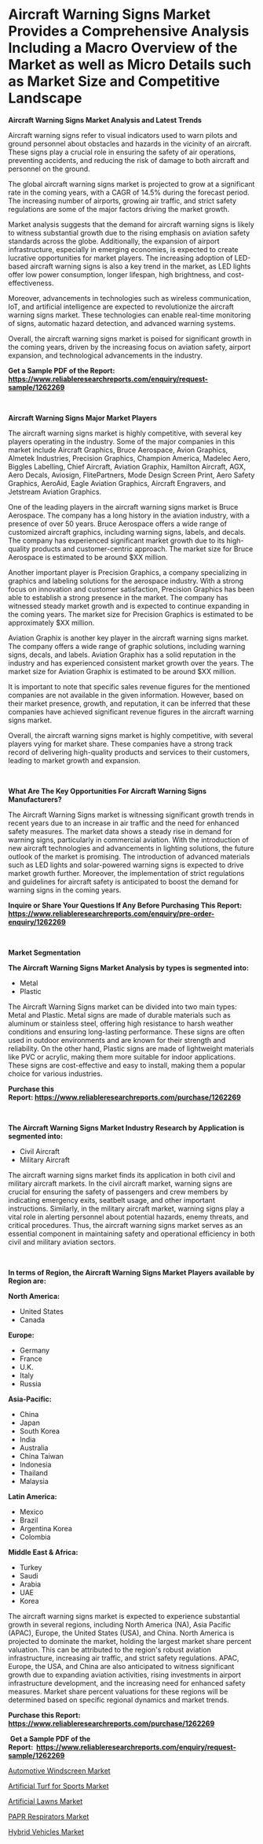 <p><h1>Aircraft Warning Signs Market Provides a Comprehensive Analysis Including a Macro Overview of the Market as well as Micro Details such as Market Size and Competitive Landscape</h1></p><p><strong>Aircraft Warning Signs Market Analysis and Latest Trends</strong></p>
<p><p>Aircraft warning signs refer to visual indicators used to warn pilots and ground personnel about obstacles and hazards in the vicinity of an aircraft. These signs play a crucial role in ensuring the safety of air operations, preventing accidents, and reducing the risk of damage to both aircraft and personnel on the ground.</p><p>The global aircraft warning signs market is projected to grow at a significant rate in the coming years, with a CAGR of 14.5% during the forecast period. The increasing number of airports, growing air traffic, and strict safety regulations are some of the major factors driving the market growth.</p><p>Market analysis suggests that the demand for aircraft warning signs is likely to witness substantial growth due to the rising emphasis on aviation safety standards across the globe. Additionally, the expansion of airport infrastructure, especially in emerging economies, is expected to create lucrative opportunities for market players. The increasing adoption of LED-based aircraft warning signs is also a key trend in the market, as LED lights offer low power consumption, longer lifespan, high brightness, and cost-effectiveness.</p><p>Moreover, advancements in technologies such as wireless communication, IoT, and artificial intelligence are expected to revolutionize the aircraft warning signs market. These technologies can enable real-time monitoring of signs, automatic hazard detection, and advanced warning systems.</p><p>Overall, the aircraft warning signs market is poised for significant growth in the coming years, driven by the increasing focus on aviation safety, airport expansion, and technological advancements in the industry.</p></p>
<p><strong>Get a Sample PDF of the Report:&nbsp; <a href="https://www.reliableresearchreports.com/enquiry/request-sample/1262269">https://www.reliableresearchreports.com/enquiry/request-sample/1262269</a></strong></p>
<p>&nbsp;</p>
<p><strong>Aircraft Warning Signs Major Market Players</strong></p>
<p><p>The aircraft warning signs market is highly competitive, with several key players operating in the industry. Some of the major companies in this market include Aircraft Graphics, Bruce Aerospace, Avion Graphics, Almetek Industries, Precision Graphics, Champion America, Madelec Aero, Biggles Labelling, Chief Aircraft, Aviation Graphix, Hamilton Aircraft, AGX, Aero Decals, Aviosign, FlitePartners, Mode Design Screen Print, Aero Safety Graphics, AeroAid, Eagle Aviation Graphics, Aircraft Engravers, and Jetstream Aviation Graphics.</p><p>One of the leading players in the aircraft warning signs market is Bruce Aerospace. The company has a long history in the aviation industry, with a presence of over 50 years. Bruce Aerospace offers a wide range of customized aircraft graphics, including warning signs, labels, and decals. The company has experienced significant market growth due to its high-quality products and customer-centric approach. The market size for Bruce Aerospace is estimated to be around $XX million.</p><p>Another important player is Precision Graphics, a company specializing in graphics and labeling solutions for the aerospace industry. With a strong focus on innovation and customer satisfaction, Precision Graphics has been able to establish a strong presence in the market. The company has witnessed steady market growth and is expected to continue expanding in the coming years. The market size for Precision Graphics is estimated to be approximately $XX million.</p><p>Aviation Graphix is another key player in the aircraft warning signs market. The company offers a wide range of graphic solutions, including warning signs, decals, and labels. Aviation Graphix has a solid reputation in the industry and has experienced consistent market growth over the years. The market size for Aviation Graphix is estimated to be around $XX million.</p><p>It is important to note that specific sales revenue figures for the mentioned companies are not available in the given information. However, based on their market presence, growth, and reputation, it can be inferred that these companies have achieved significant revenue figures in the aircraft warning signs market.</p><p>Overall, the aircraft warning signs market is highly competitive, with several players vying for market share. These companies have a strong track record of delivering high-quality products and services to their customers, leading to market growth and expansion.</p></p>
<p>&nbsp;</p>
<p><strong>What Are The Key Opportunities For Aircraft Warning Signs Manufacturers?</strong></p>
<p><p>The Aircraft Warning Signs market is witnessing significant growth trends in recent years due to an increase in air traffic and the need for enhanced safety measures. The market data shows a steady rise in demand for warning signs, particularly in commercial aviation. With the introduction of new aircraft technologies and advancements in lighting solutions, the future outlook of the market is promising. The introduction of advanced materials such as LED lights and solar-powered warning signs is expected to drive market growth further. Moreover, the implementation of strict regulations and guidelines for aircraft safety is anticipated to boost the demand for warning signs in the coming years.</p></p>
<p><strong>Inquire or Share Your Questions If Any Before Purchasing This Report: <a href="https://www.reliableresearchreports.com/enquiry/pre-order-enquiry/1262269">https://www.reliableresearchreports.com/enquiry/pre-order-enquiry/1262269</a></strong></p>
<p>&nbsp;</p>
<p><strong>Market Segmentation</strong></p>
<p><strong>The Aircraft Warning Signs Market Analysis by types is segmented into:</strong></p>
<p><ul><li>Metal</li><li>Plastic</li></ul></p>
<p><p>The Aircraft Warning Signs market can be divided into two main types: Metal and Plastic. Metal signs are made of durable materials such as aluminum or stainless steel, offering high resistance to harsh weather conditions and ensuring long-lasting performance. These signs are often used in outdoor environments and are known for their strength and reliability. On the other hand, Plastic signs are made of lightweight materials like PVC or acrylic, making them more suitable for indoor applications. These signs are cost-effective and easy to install, making them a popular choice for various industries.</p></p>
<p><strong>Purchase this Report:&nbsp;<a href="https://www.reliableresearchreports.com/purchase/1262269">https://www.reliableresearchreports.com/purchase/1262269</a></strong></p>
<p>&nbsp;</p>
<p><strong>The Aircraft Warning Signs Market Industry Research by Application is segmented into:</strong></p>
<p><ul><li>Civil Aircraft</li><li>Military Aircraft</li></ul></p>
<p><p>The aircraft warning signs market finds its application in both civil and military aircraft markets. In the civil aircraft market, warning signs are crucial for ensuring the safety of passengers and crew members by indicating emergency exits, seatbelt usage, and other important instructions. Similarly, in the military aircraft market, warning signs play a vital role in alerting personnel about potential hazards, enemy threats, and critical procedures. Thus, the aircraft warning signs market serves as an essential component in maintaining safety and operational efficiency in both civil and military aviation sectors.</p></p>
<p>&nbsp;</p>
<p><strong>In terms of Region, the Aircraft Warning Signs Market Players available by Region are:</strong></p>
<p>
    <p> <strong> North America: </strong>
        <ul>
            <li>United States</li>
            <li>Canada</li>
        </ul>
        </p> 
    <p> <strong> Europe: </strong>
        <ul>
            <li>Germany</li>
            <li>France</li>
            <li>U.K.</li>
            <li>Italy</li>
            <li>Russia</li>
        </ul>
        </p> 
    <p> <strong> Asia-Pacific: </strong>
        <ul>
            <li>China</li>
            <li>Japan</li>
            <li>South Korea</li>
            <li>India</li>
            <li>Australia</li>
            <li>China Taiwan</li>
            <li>Indonesia</li>
            <li>Thailand</li>
            <li>Malaysia</li>
        </ul>
        </p> 
    <p> <strong> Latin America: </strong>
        <ul>
            <li>Mexico</li>
            <li>Brazil</li>
            <li>Argentina Korea</li>
            <li>Colombia</li>
        </ul>
        </p> 
    <p> <strong> Middle East & Africa: </strong>
        <ul>
            <li>Turkey</li>
            <li>Saudi</li>
            <li>Arabia</li>
            <li>UAE</li>
            <li>Korea</li>
        </ul>
    </p>
    </p>
<p><p>The aircraft warning signs market is expected to experience substantial growth in several regions, including North America (NA), Asia Pacific (APAC), Europe, the United States (USA), and China. North America is projected to dominate the market, holding the largest market share percent valuation. This can be attributed to the region's robust aviation infrastructure, increasing air traffic, and strict safety regulations. APAC, Europe, the USA, and China are also anticipated to witness significant growth due to expanding aviation activities, rising investments in airport infrastructure development, and the increasing need for enhanced safety measures. Market share percent valuations for these regions will be determined based on specific regional dynamics and market trends.</p></p>
<p><strong>Purchase this Report: <a href="https://www.reliableresearchreports.com/purchase/1262269">https://www.reliableresearchreports.com/purchase/1262269</a></strong></p>
<p>&nbsp;<strong>Get a Sample PDF of the Report:&nbsp;&nbsp;<a href="https://www.reliableresearchreports.com/enquiry/request-sample/1262269">https://www.reliableresearchreports.com/enquiry/request-sample/1262269</a></strong></p>
<p><strong></strong></p>
<p><p><a href="https://github.com/Paul14Anderson63/Market-Research-Report-List-1/blob/main/automotive-windscreen-market.md">Automotive Windscreen Market</a></p><p><a href="https://medium.com/@alethaebert2013/artificial-turf-for-sports-market-size-cagr-trends-2024-2030-6da13da3f2ea">Artificial Turf for Sports Market</a></p><p><a href="https://medium.com/@cruzdamore75/artificial-lawns-market-research-report-its-history-and-forecast-2023-to-2030-ccd4f671951f">Artificial Lawns Market</a></p><p><a href="https://medium.com/@verlielesch1927/papr-respirators-market-exploring-market-share-market-trends-and-future-growth-fc740cf4ddd6">PAPR Respirators Market</a></p><p><a href="https://github.com/dringals/Market-Research-Report-List-1/blob/main/hybrid-vehicles-market.md">Hybrid Vehicles Market</a></p></p>